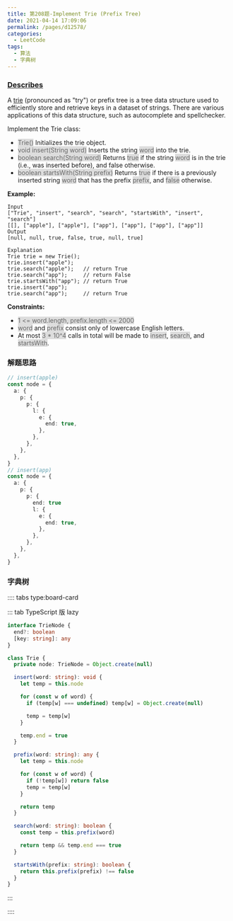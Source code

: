 ```yaml
---
title: 第208题-Implement Trie (Prefix Tree)
date: 2021-04-14 17:09:06
permalink: /pages/d12578/
categories:
  - LeetCode
tags:
  - 算法
  - 字典树
---
```


### [Describes](https://leetcode-cn.com/problems/implement-trie-prefix-tree/)

A [trie](https://en.wikipedia.org/wiki/Trie) (pronounced as "try") or prefix tree is a tree data structure used to efficiently store and retrieve keys in a dataset of strings. There are various applications of this data structure, such as autocomplete and spellchecker.

Implement the Trie class:

- <span style="background: #ddd; color: #666;">Trie()</span> Initializes the trie object.
- <span style="background: #ddd; color: #666;">void insert(String word)</span> Inserts the string <span style="background: #ddd; color: #666;">word</span> into the trie.
- <span style="background: #ddd; color: #666;">boolean search(String word)</span> Returns <span style="background: #ddd; color: #666;">true</span> if the string <span style="background: #ddd; color: #666;">word</span> is in the trie (i.e., was inserted before), and false otherwise.
- <span style="background: #ddd; color: #666;">boolean startsWith(String prefix)</span> Returns <span style="background: #ddd; color: #666;">true</span> if there is a previously inserted string <span style="background: #ddd; color: #666;">word</span> that has the prefix <span style="background: #ddd; color: #666;">prefix</span>, and <span style="background: #ddd; color: #666;">false</span> otherwise.

<!-- more -->

**Example:**

```
Input
["Trie", "insert", "search", "search", "startsWith", "insert", "search"]
[[], ["apple"], ["apple"], ["app"], ["app"], ["app"], ["app"]]
Output
[null, null, true, false, true, null, true]

Explanation
Trie trie = new Trie();
trie.insert("apple");
trie.search("apple");   // return True
trie.search("app");     // return False
trie.startsWith("app"); // return True
trie.insert("app");
trie.search("app");     // return True
```

**Constraints:**

- <span style="background: #ddd; color: #666;">1 <= word.length, prefix.length <= 2000</span>
- <span style="background: #ddd; color: #666;">word</span> and <span style="background: #ddd; color: #666;">prefix</span> consist only of lowercase English letters.
- At most <span style="background: #ddd; color: #666;">3 \* 10^4</span> calls in total will be made to <span style="background: #ddd; color: #666;">insert</span>, <span style="background: #ddd; color: #666;">search</span>, and <span style="background: #ddd; color: #666;">startsWith</span>.

### 解题思路

```TypeScript
// insert(apple)
const node = {
  a: {
    p: {
      p: {
        l: {
          e: {
            end: true,
          },
        },
      },
    },
  },
}
// insert(app)
const node = {
  a: {
    p: {
      p: {
        end: true
        l: {
          e: {
            end: true,
          },
        },
      },
    },
  },
}
```

### 字典树

:::: tabs type:board-card

::: tab TypeScript 版 lazy

```TypeScript
interface TrieNode {
  end?: boolean
  [key: string]: any
}

class Trie {
  private node: TrieNode = Object.create(null)

  insert(word: string): void {
    let temp = this.node

    for (const w of word) {
      if (temp[w] === undefined) temp[w] = Object.create(null)

      temp = temp[w]
    }

    temp.end = true
  }

  prefix(word: string): any {
    let temp = this.node

    for (const w of word) {
      if (!temp[w]) return false
      temp = temp[w]
    }

    return temp
  }

  search(word: string): boolean {
    const temp = this.prefix(word)

    return temp && temp.end === true
  }

  startsWith(prefix: string): boolean {
    return this.prefix(prefix) !== false
  }
}
```

:::

::::
